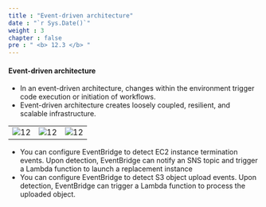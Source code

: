 ```yaml
---
title : "Event-driven architecture"
date : "`r Sys.Date()`"
weight : 3
chapter : false
pre : " <b> 12.3 </b> "
---
```


#### Event-driven architecture

- In an event-driven architecture, changes within the environment trigger code execution or initiation of workflows.
- Event-driven architecture creates loosely coupled, resilient, and scalable infrastructure.

|  |  |  |
|---|---| ---|
|![12][1] |![12][2] | ![12][3] | 

- You can configure EventBridge to detect EC2 instance termination events. Upon detection, EventBridge can notify an SNS topic and trigger a Lambda function to launch a replacement instance
- You can configure EventBridge to detect S3 object upload events. Upon detection, EventBridge can trigger a Lambda function to process the uploaded object.

[1]: /aws-ws/images/12/3/1.png?featherlight=false&width=50pc
[2]: /aws-ws/images/12/3/2.png?featherlight=false&width=50pc
[3]: /aws-ws/images/12/3/3.png?featherlight=false&width=50pc
[4]: /aws-ws/images/12/3/4.png?featherlight=false&width=50pc
[5]: /aws-ws/images/12/3/5.png?featherlight=false&width=50pc